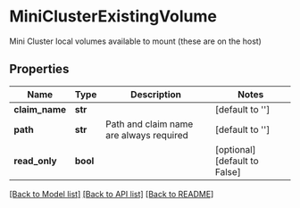 # MiniClusterExistingVolume

Mini Cluster local volumes available to mount (these are on the host)

## Properties
Name | Type | Description | Notes
------------ | ------------- | ------------- | -------------
**claim_name** | **str** |  | [default to '']
**path** | **str** | Path and claim name are always required | [default to '']
**read_only** | **bool** |  | [optional] [default to False]

[[Back to Model list]](../README.md#documentation-for-models) [[Back to API list]](../README.md#documentation-for-api-endpoints) [[Back to README]](../README.md)


